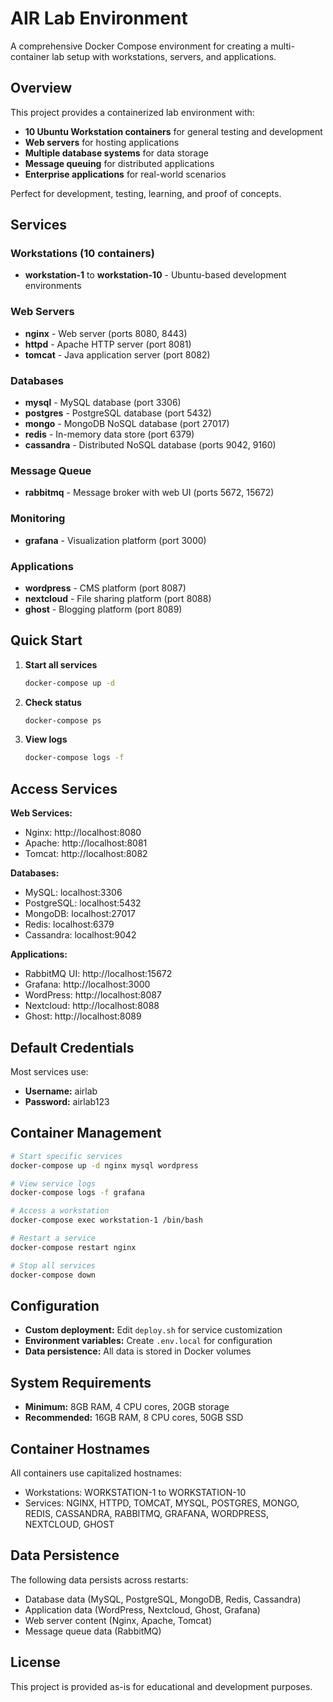 # AIR Lab Environment

A comprehensive Docker Compose environment for creating a multi-container lab setup with workstations, servers, and applications.

## Overview

This project provides a containerized lab environment with:
- **10 Ubuntu Workstation containers** for general testing and development
- **Web servers** for hosting applications
- **Multiple database systems** for data storage
- **Message queuing** for distributed applications
- **Enterprise applications** for real-world scenarios

Perfect for development, testing, learning, and proof of concepts.

## Services

### Workstations (10 containers)
- **workstation-1** to **workstation-10** - Ubuntu-based development environments

### Web Servers
- **nginx** - Web server (ports 8080, 8443)
- **httpd** - Apache HTTP server (port 8081)
- **tomcat** - Java application server (port 8082)

### Databases
- **mysql** - MySQL database (port 3306)
- **postgres** - PostgreSQL database (port 5432)
- **mongo** - MongoDB NoSQL database (port 27017)
- **redis** - In-memory data store (port 6379)
- **cassandra** - Distributed NoSQL database (ports 9042, 9160)

### Message Queue
- **rabbitmq** - Message broker with web UI (ports 5672, 15672)

### Monitoring
- **grafana** - Visualization platform (port 3000)

### Applications
- **wordpress** - CMS platform (port 8087)
- **nextcloud** - File sharing platform (port 8088)
- **ghost** - Blogging platform (port 8089)

## Quick Start

1. **Start all services**
   ```bash
   docker-compose up -d
   ```

2. **Check status**
   ```bash
   docker-compose ps
   ```

3. **View logs**
   ```bash
   docker-compose logs -f
   ```

## Access Services

**Web Services:**
- Nginx: http://localhost:8080
- Apache: http://localhost:8081
- Tomcat: http://localhost:8082

**Databases:**
- MySQL: localhost:3306
- PostgreSQL: localhost:5432
- MongoDB: localhost:27017
- Redis: localhost:6379
- Cassandra: localhost:9042

**Applications:**
- RabbitMQ UI: http://localhost:15672
- Grafana: http://localhost:3000
- WordPress: http://localhost:8087
- Nextcloud: http://localhost:8088
- Ghost: http://localhost:8089

## Default Credentials

Most services use:
- **Username:** airlab
- **Password:** airlab123

## Container Management

```bash
# Start specific services  
docker-compose up -d nginx mysql wordpress

# View service logs
docker-compose logs -f grafana

# Access a workstation
docker-compose exec workstation-1 /bin/bash

# Restart a service
docker-compose restart nginx

# Stop all services
docker-compose down
```

## Configuration

- **Custom deployment:** Edit `deploy.sh` for service customization
- **Environment variables:** Create `.env.local` for configuration
- **Data persistence:** All data is stored in Docker volumes

## System Requirements

- **Minimum:** 8GB RAM, 4 CPU cores, 20GB storage
- **Recommended:** 16GB RAM, 8 CPU cores, 50GB SSD

## Container Hostnames

All containers use capitalized hostnames:
- Workstations: WORKSTATION-1 to WORKSTATION-10
- Services: NGINX, HTTPD, TOMCAT, MYSQL, POSTGRES, MONGO, REDIS, CASSANDRA, RABBITMQ, GRAFANA, WORDPRESS, NEXTCLOUD, GHOST

## Data Persistence

The following data persists across restarts:
- Database data (MySQL, PostgreSQL, MongoDB, Redis, Cassandra)
- Application data (WordPress, Nextcloud, Ghost, Grafana)
- Web server content (Nginx, Apache, Tomcat)
- Message queue data (RabbitMQ)

## License

This project is provided as-is for educational and development purposes.